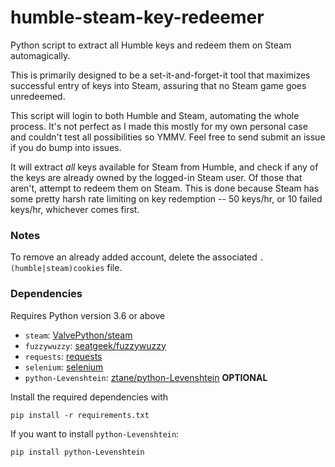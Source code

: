 # humble-steam-key-redeemer
Python script to extract all Humble keys and redeem them on Steam automagically.

This is primarily designed to be a set-it-and-forget-it tool that maximizes successful entry of keys into Steam, assuring that no Steam game goes unredeemed.

This script will login to both Humble and Steam, automating the whole process. It's not perfect as I made this mostly for my own personal case and couldn't test all possibilities so YMMV. Feel free to send submit an issue if you do bump into issues.

It will extract _all_ keys available for Steam from Humble, and check if any of the keys are already owned by the logged-in Steam user. Of those that aren't, attempt to redeem them on Steam. This is done because Steam has some pretty harsh rate limiting on key redemption -- 50 keys/hr, or 10 failed keys/hr, whichever comes first.

### Notes

To remove an already added account, delete the associated `.(humble|steam)cookies` file.

### Dependencies

Requires Python version 3.6 or above

- `steam`: [ValvePython/steam](https://github.com/ValvePython/steam)  
- `fuzzywuzzy`: [seatgeek/fuzzywuzzy](https://github.com/seatgeek/fuzzywuzzy)  
- `requests`: [requests](https://requests.readthedocs.io/en/master/)
- `selenium`: [selenium](https://www.selenium.dev/)
- `python-Levenshtein`: [ztane/python-Levenshtein](https://github.com/ztane/python-Levenshtein) **OPTIONAL**  

Install the required dependencies with
```
pip install -r requirements.txt
```
If you want to install `python-Levenshtein`:
```
pip install python-Levenshtein
```
